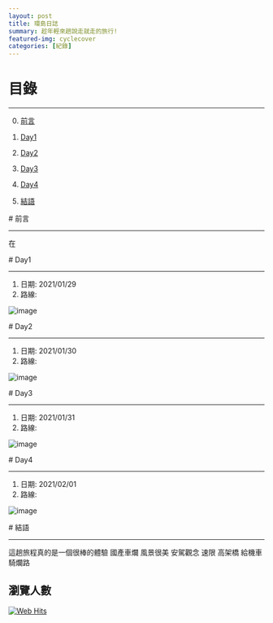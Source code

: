 ```yaml
---
layout: post
title: 環島日誌
summary: 趁年輕來趟說走就走的旅行!
featured-img: cyclecover
categories: [紀錄]
---
```


# 目錄

***

0. [前言](#前言)

1. [Day1](#Day1)

2. [Day2](#Day2)

3. [Day3](#Day3)

4. [Day4](#Day4)

5. [結語](#結語)



<a name="前言"/>
# 前言

***

在

<a name="Day1"/>
# Day1

***

1. 日期: 2021/01/29
2. 路線: 

![image](https://raw.githubusercontent.com/poi0905/blog/master/assets/img/posts/環島day1路線.png)


<a name="Day2"/>
# Day2

***

1. 日期: 2021/01/30
2. 路線: 

![image](https://raw.githubusercontent.com/poi0905/blog/master/assets/img/posts/環島day2路線.png)



<a name="Day3"/>
# Day3

***

1. 日期: 2021/01/31
2. 路線: 

![image](https://raw.githubusercontent.com/poi0905/blog/master/assets/img/posts/環島day3路線.png)



<a name="Day4"/>
# Day4

***

1. 日期: 2021/02/01
2. 路線: 

![image](https://raw.githubusercontent.com/poi0905/blog/master/assets/img/posts/環島day4路線.png)



<a name="結語"/>
# 結語

***

這趟旅程真的是一個很棒的體驗
國產車爛
風景很美
安駕觀念
速限 高架橋 給機車騎爛路



## 瀏覽人數
<!-- hitwebcounter Code START -->
<a href="https://www.hitwebcounter.com" target="_blank">
<img src="https://hitwebcounter.com/counter/counter.php?page=7715481&style=0006&nbdigits=5&type=page&initCount=0" title="Total Website Hits" Alt="Web Hits"   border="0" /></a>                                 
